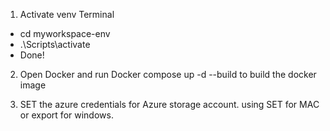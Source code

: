1. Activate venv
Terminal
- cd myworkspace-env
- .\Scripts\activate
- Done!

2. Open Docker and run Docker compose up -d --build to build the docker image

3. SET the azure credentials for Azure storage account. using SET for MAC or export for windows.  

